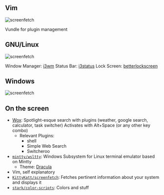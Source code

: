 ## Vim
![screenfetch](https://raw.githubusercontent.com/thisisshi/dotfiles/master/screenfetch-vim.png)

Vundle for plugin management

## GNU/Linux
![screenfetch](https://raw.githubusercontent.com/thisisshi/dotfiles/master/screenfetch-linux.png)

Window Manager: [i3wm](http://i3wm.org/)
Status Bar: [i3status](https://i3wm.org/i3status/)
Lock Screen: [betterlockscreen](https://github.com/pavanjadhaw/betterlockscreen)

## Windows

![screenfetch](https://raw.githubusercontent.com/thisisshi/dotfiles/master/screenfetch-windows.png)

## On the screen
- [Wox](http://www.getwox.com/): Spotlight-esque search with plugins (weather, google search, calculator, task switcher) Activates with Alt+Space (or any other key combo)
  - Relevant Plugins:
    - shell
    - Simple Web Search
    - Switcheroo
- [`mintty/wsltty`](https://github.com/mintty/wsltty): Windows Subsystem for Linux terminal emulator based on Mintty
  - Theme: [Dracula](https://draculatheme.com/mintty/)
- Vim, self explanatory
- [`KittyKatt/screenfetch`](https://github.com/KittyKatt/screenFetch): Fetches pertinent information about your system and displays it
- [`stark/color-scripts`](https://github.com/stark/color-scripts): Colors and stuff

